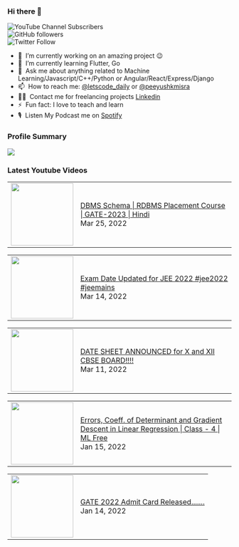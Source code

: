 ### Hi there 👋

![YouTube Channel Subscribers](https://img.shields.io/youtube/channel/subscribers/UCgmk1KXmrHXt_DO0kScyVmQ?style=social)  
![GitHub followers](https://img.shields.io/github/followers/misrapk?style=social)  
![Twitter Follow](https://img.shields.io/twitter/follow/peeyushkmisra?style=social)

- 🔭 &nbsp;I’m currently working on an amazing project :wink:
- 🌱 &nbsp;I’m currently learning Flutter, Go
- 💬 &nbsp;Ask me about anything related to Machine Learning/Javascript/C++/Python or Angular/React/Express/Django
- 📫 &nbsp;How to reach me: [@letscode_daily](https://www.instagram.com/letscode_daily/) or [@peeyushkmisra](https://www.instagram.com/peeyushkmisra/)
- 👨‍💻 &nbsp;Contact me for freelancing projects [Linkedin](https://www.linkedin.com/in/peeyushkmisra/)
- ⚡ &nbsp;Fun fact: I love to teach and learn
- 🎙 &nbsp;Listen My Podcast me on [Spotify](https://open.spotify.com/show/5HlTHA4yxnj56N1klajpQc)

### Profile Summary

![](https://github-profile-summary-cards.vercel.app/api/cards/profile-details?username=misrapk&theme=dracula)

### Latest Youtube Videos

<!-- YOUTUBE:START --><table><tr><td><a href="https://www.youtube.com/watch?v=GjlmawYcvWw"><img width="140px" src="https://i.ytimg.com/vi/GjlmawYcvWw/mqdefault.jpg"></a></td>
<td><a href="https://www.youtube.com/watch?v=GjlmawYcvWw">DBMS Schema | RDBMS Placement Course | GATE-2023 | Hindi</a><br/>Mar 25, 2022</td></tr></table>
<table><tr><td><a href="https://www.youtube.com/watch?v=wZ9IgCfWysc"><img width="140px" src="https://i.ytimg.com/vi/wZ9IgCfWysc/mqdefault.jpg"></a></td>
<td><a href="https://www.youtube.com/watch?v=wZ9IgCfWysc">Exam Date Updated for JEE 2022   #jee2022 #jeemains</a><br/>Mar 14, 2022</td></tr></table>
<table><tr><td><a href="https://www.youtube.com/watch?v=q3j0Xpmk1rg"><img width="140px" src="https://i.ytimg.com/vi/q3j0Xpmk1rg/mqdefault.jpg"></a></td>
<td><a href="https://www.youtube.com/watch?v=q3j0Xpmk1rg">DATE SHEET ANNOUNCED for X and XII CBSE BOARD!!!!</a><br/>Mar 11, 2022</td></tr></table>
<table><tr><td><a href="https://www.youtube.com/watch?v=CUtx22rh7LU"><img width="140px" src="https://i.ytimg.com/vi/CUtx22rh7LU/mqdefault.jpg"></a></td>
<td><a href="https://www.youtube.com/watch?v=CUtx22rh7LU">Errors, Coeff. of Determinant and Gradient Descent in Linear Regression | Class - 4 | ML Free</a><br/>Jan 15, 2022</td></tr></table>
<table><tr><td><a href="https://www.youtube.com/watch?v=I1ETY7xZuEU"><img width="140px" src="https://i.ytimg.com/vi/I1ETY7xZuEU/mqdefault.jpg"></a></td>
<td><a href="https://www.youtube.com/watch?v=I1ETY7xZuEU">GATE 2022 Admit Card Released.......</a><br/>Jan 14, 2022</td></tr></table>
<!-- YOUTUBE:END -->
